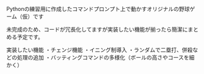 Pythonの練習用に作成したコマンドプロンプト上で動かすオリジナルの野球ゲーム（仮）です

未完成のため、コードが冗長化してますが実装したい機能が揃ったら簡潔にまとめる予定です。

実装したい機能
・チェンジ機能
・イニング制導入
・ランダムで二塁打、併殺などの処理の追加
・バッティングコマンドの多様化（ボールの高さやコースを細かく）

